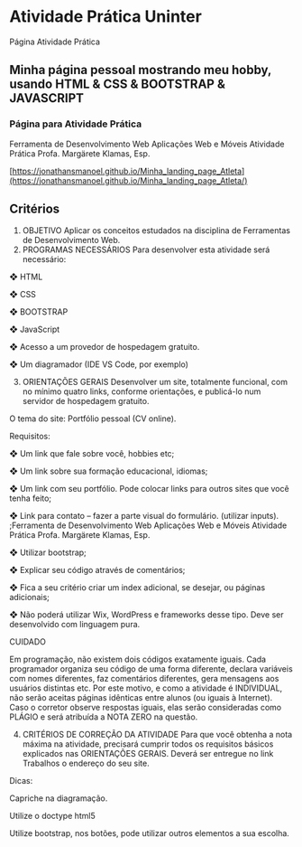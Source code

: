 # Atividade Prática Uninter

Página Atividade Prática

## Minha página pessoal mostrando meu hobby, usando HTML & CSS & BOOTSTRAP & JAVASCRIPT

### Página para Atividade Prática

Ferramenta de Desenvolvimento Web
Aplicações Web e Móveis
Atividade Prática
Profa. Margärete Klamas, Esp.

[https://jonathansmanoel.github.io/Minha_landing_page_Atleta](https://jonathansmanoel.github.io/Minha_landing_page_Atleta/)

## Critérios

1. OBJETIVO
   Aplicar os conceitos estudados na disciplina de Ferramentas de
   Desenvolvimento Web.
2. PROGRAMAS NECESSÁRIOS
   Para desenvolver esta atividade será necessário:

❖ HTML

❖ CSS

❖ BOOTSTRAP

❖ JavaScript

❖ Acesso a um provedor de hospedagem gratuito.

❖ Um diagramador (IDE VS Code, por exemplo)

3. ORIENTAÇÕES GERAIS
   Desenvolver um site, totalmente funcional, com no mínimo quatro links,
   conforme orientações, e publicá-lo num servidor de hospedagem gratuito.

O tema do site: Portfólio pessoal (CV online).

Requisitos:

❖ Um link que fale sobre você, hobbies etc;

❖ Um link sobre sua formação educacional, idiomas;

❖ Um link com seu portfólio. Pode colocar links para outros sites que você tenha feito;

❖ Link para contato – fazer a parte visual do formulário. (utilizar inputs). ;Ferramenta de Desenvolvimento Web
Aplicações Web e Móveis
Atividade Prática
Profa. Margärete Klamas, Esp.

❖ Utilizar bootstrap;

❖ Explicar seu código através de comentários;

❖ Fica a seu critério criar um index adicional, se desejar, ou páginas
adicionais;

❖ Não poderá utilizar Wix, WordPress e frameworks desse tipo. Deve ser
desenvolvido com linguagem pura.

CUIDADO

Em programação, não existem dois códigos exatamente iguais. Cada
programador organiza seu código de uma forma diferente, declara variáveis
com nomes diferentes, faz comentários diferentes, gera mensagens aos
usuários distintas etc. Por este motivo, e como a atividade é INDIVIDUAL,
não serão aceitas páginas idênticas entre alunos (ou iguais à Internet). Caso
o corretor observe respostas iguais, elas serão consideradas como PLÁGIO
e será atribuída a NOTA ZERO na questão.

4. CRITÉRIOS DE CORREÇÃO DA ATIVIDADE
   Para que você obtenha a nota máxima na atividade, precisará cumprir todos os
   requisitos básicos explicados nas ORIENTAÇÕES GERAIS.
   Deverá ser entregue no link Trabalhos o endereço do seu site.

Dicas:

Capriche na diagramação.

Utilize o doctype html5

Utilize bootstrap, nos botões, pode
utilizar outros elementos a sua escolha.
